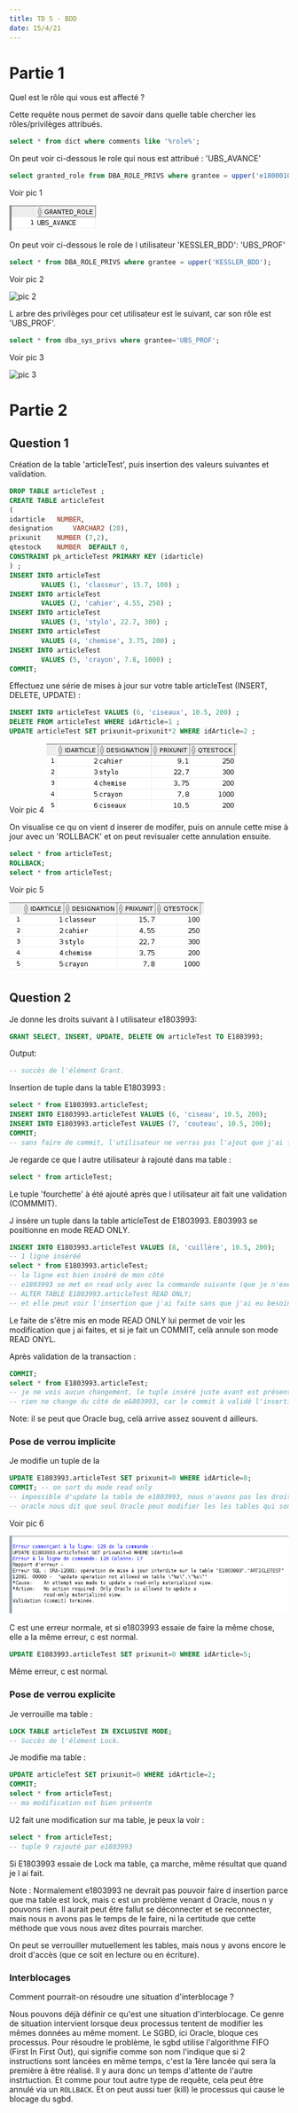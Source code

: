 ```yaml
---
title: TD 5 - BDD
date: 15/4/21
---
```


# Partie 1

Quel est le rôle qui vous est affecté ?

Cette requête nous permet de savoir dans quelle table chercher les rôles/privilèges attribués.

```sql
select * from dict where comments like '%role%';
```

On peut voir ci-dessous le role qui nous est attribué : 'UBS_AVANCE'
```sql
select granted_role from DBA_ROLE_PRIVS where grantee = upper('e1800010');
```

Voir pic 1

![pic 1](images/p1-moi.png)

On peut voir ci-dessous le role de l utilisateur 'KESSLER_BDD': 'UBS_PROF'

```sql
select * from DBA_ROLE_PRIVS where grantee = upper('KESSLER_BDD');
```

Voir pic 2

![pic 2](images/p1-kessler-bdd.png)

L arbre des privilèges pour cet utilisateur est le suivant, car son rôle est 'UBS_PROF'.

```sql
select * from dba_sys_privs where grantee='UBS_PROF';
```

Voir pic 3

![pic 3](images/p1-ubs-prof.png)


# Partie 2 

## Question 1

Création de la table 'articleTest', puis insertion des valeurs suivantes et validation.

```sql
DROP TABLE articleTest ;
CREATE TABLE articleTest
(
idarticle 	NUMBER,
designation 	VARCHAR2 (20),
prixunit 	NUMBER (7,2),
qtestock 	NUMBER  DEFAULT 0,
CONSTRAINT pk_articleTest PRIMARY KEY (idarticle)
) ;
INSERT INTO articleTest
        VALUES (1, 'classeur', 15.7, 100) ;
INSERT INTO articleTest
        VALUES (2, 'cahier', 4.55, 250) ;
INSERT INTO articleTest
        VALUES (3, 'stylo', 22.7, 300) ;
INSERT INTO articleTest
        VALUES (4, 'chemise', 3.75, 200) ;
INSERT INTO articleTest
        VALUES (5, 'crayon', 7.8, 1000) ;
COMMIT;
```

Effectuez une série de mises à jour sur votre table articleTest (INSERT, DELETE, UPDATE) :

```sql
INSERT INTO articleTest VALUES (6, 'ciseaux', 10.5, 200) ;
DELETE FROM articleTest WHERE idArticle=1 ;
UPDATE articleTest SET prixunit=prixunit*2 WHERE idArticle=2 ;
```

Voir pic 4
![pic 4](images/p2-1.png)

On visualise ce qu on vient d inserer de modifer, puis on annule cette mise à jour avec un 'ROLLBACK' et on peut revisualer cette annulation ensuite.

```sql
select * from articleTest;
ROLLBACK;
select * from articleTest;
```

Voir pic 5

![pic 5](images/p2-2.png)

## Question 2

Je donne les droits suivant à l utilisateur e1803993: 

```sql
GRANT SELECT, INSERT, UPDATE, DELETE ON articleTest TO E1803993;
```

Output:

```sql
-- succès de l'élément Grant.
```

Insertion de tuple dans la table E1803993 :

```sql
select * from E1803993.articleTest;
INSERT INTO E1803993.articleTest VALUES (6, 'ciseau', 10.5, 200);
INSERT INTO E1803993.articleTest VALUES (7, 'couteau', 10.5, 200);
COMMIT;
-- sans faire de commit, l'utilisateur ne verras pas l'ajout que j'ai fais
```

Je regarde ce que l autre utilisateur à rajouté dans ma table :

```sql
select * from articleTest;
```
Le tuple 'fourchette' à été ajouté après que l utilisateur ait fait une validation (COMMMIT).

J insère un tuple dans la table articleTest de E1803993. E803993 se positionne en mode READ ONLY.

```sql
INSERT INTO E1803993.articleTest VALUES (8, 'cuillère', 10.5, 200);
-- 1 ligne inséréé
select * from E1803993.articleTest;
-- la ligne est bien inséré de mon côté
-- e1803993 se met en read only avec la commande suivante (que je n'exécute pas) :
-- ALTER TABLE E1803993.articleTest READ ONLY;
-- et elle peut voir l'insertion que j'ai faite sans que j'ai eu besoin de faire de COMMIT
```

Le faite de s'être mis en mode READ ONLY lui permet de voir les modification que j ai faites, et si je fait un COMMIT, celà annule son mode READ ONYL.

Après validation de la transaction :

```sql
COMMIT;
select * from E1803993.articleTest;
-- je ne vois aucun changement, le tuple inséré juste avant est présent
-- rien ne change du côté de e&803993, car le commit à validé l'insertion faite avant.
```

Note: il se peut que Oracle bug, celà arrive assez souvent d ailleurs.

### Pose de verrou implicite

Je modifie un tuple de la 
```sql
UPDATE E1803993.articleTest SET prixunit=0 WHERE idArticle=8;
COMMIT; -- on sort du mode read only
-- impossible d'update la table de e1803993, nous n'avons pas les droits
-- oracle nous dit que seul Oracle peut modifier les les tables qui sont en read only, pourtant nous ne sommes pas en read only
```

Voir pic 6 

![pic 6](images/p2-erreur.png)

C est une erreur normale, et si e1803993 essaie de faire la même chose, elle a la même erreur, c est normal.

```sql
UPDATE E1803993.articleTest SET prixunit=0 WHERE idArticle=5;
```

Même erreur, c est normal.

### Pose de verrou explicite

Je verrouille ma table :

```sql
LOCK TABLE articleTest IN EXCLUSIVE MODE;
-- Succès de l'élément Lock.
```

Je modifie ma table :

```sql
UPDATE articleTest SET prixunit=0 WHERE idArticle=2;
COMMIT;
select * from articleTest;
-- ma modification est bien présente
```

U2 fait une modification sur ma table, je peux la voir : 

```sql
select * from articleTest;
-- tuple 9 rajouté par e1803993
```

Si E1803993 essaie de Lock ma table, ça marche, même résultat que quand je l ai fait.

Note : Normalement e1803993 ne devrait pas pouvoir faire d insertion parce que ma table est lock, mais c est un problème venant d Oracle, nous n y pouvons rien.
Il aurait peut être fallut se déconnecter et se reconnecter, mais nous n avons pas le temps de le faire, ni la certitude que cette méthode que vous nous avez dites pourrais marcher.

On peut se verrouiller mutuellement les tables, mais nous y avons encore le droit d'accès (que ce soit en lecture ou en écriture).

### Interblocages

Comment pourrait-on résoudre une situation d'interblocage ?

Nous pouvons déjà définir ce qu'est une situation d'interblocage.
Ce genre de situation intervient lorsque deux processus tentent de modifier les mêmes données au même moment.
Le SGBD, ici Oracle, bloque ces processus.
Pour résoudre le problème, le sgbd utilise l'algorithme FIFO (First In First Out), qui signifie comme son nom l'indique que si 2 instructions sont lancées en même temps, c'est la 1ère lancée qui sera la première à être réalisé.
Il y aura donc un temps d'attente de l'autre instrtuction. Et comme pour tout autre type de requête, cela peut être annulé via un `ROLLBACK`. Et on peut aussi tuer (kill) le processus qui cause le blocage du sgbd.
